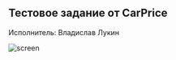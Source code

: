 <h2>Тестовое задание от CarPrice</h2>
<p>Исполнитель: Владислав Лукин</p>

<p><img alt="screen" href="screen.png" /></p>
